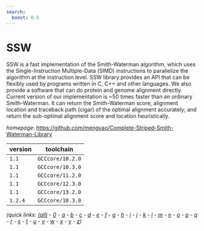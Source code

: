 ```yaml
---
search:
  boost: 0.5
---
```

# SSW

SSW is a fast implementation of the Smith-Waterman algorithm, which uses the  Single-Instruction Multiple-Data (SIMD) instructions to parallelize the algorithm at the  instruction level. SSW library provides an API that can be flexibly used by programs written in  C, C++ and other languages. We also provide a software that can do protein and genome alignment  directly. Current version of our implementation is ~50 times faster than an ordinary  Smith-Waterman. It can return the Smith-Waterman score, alignment location and traceback path  (cigar) of the optimal alignment accurately; and return the sub-optimal alignment score and  location heuristically.

*homepage*: <https://github.com/mengyao/Complete-Striped-Smith-Waterman-Library>

version | toolchain
--------|----------
``1.1`` | ``GCCcore/10.2.0``
``1.1`` | ``GCCcore/10.3.0``
``1.1`` | ``GCCcore/11.2.0``
``1.1`` | ``GCCcore/12.3.0``
``1.1`` | ``GCCcore/13.2.0``
``1.2.4`` | ``GCCcore/10.3.0``


*(quick links: [(all)](../index.md) - [0](../0/index.md) - [a](../a/index.md) - [b](../b/index.md) - [c](../c/index.md) - [d](../d/index.md) - [e](../e/index.md) - [f](../f/index.md) - [g](../g/index.md) - [h](../h/index.md) - [i](../i/index.md) - [j](../j/index.md) - [k](../k/index.md) - [l](../l/index.md) - [m](../m/index.md) - [n](../n/index.md) - [o](../o/index.md) - [p](../p/index.md) - [q](../q/index.md) - [r](../r/index.md) - [s](../s/index.md) - [t](../t/index.md) - [u](../u/index.md) - [v](../v/index.md) - [w](../w/index.md) - [x](../x/index.md) - [y](../y/index.md) - [z](../z/index.md))*

